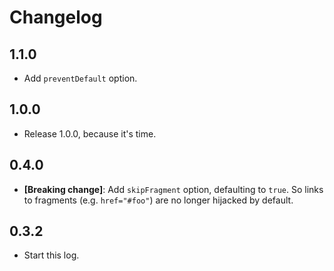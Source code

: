 # Changelog

## 1.1.0

- Add `preventDefault` option.

## 1.0.0

- Release 1.0.0, because it's time.

## 0.4.0

- **[Breaking change]**: Add `skipFragment` option, defaulting to `true`.
  So links to fragments (e.g. `href="#foo"`) are no longer hijacked by default.

## 0.3.2

- Start this log.
